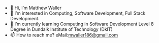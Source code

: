 - 👋 Hi, I’m Matthew Waller
- 👀 I’m interested in Computing, Software Development, Full Stack Development.
- 🌱 I’m currently learning Computing in Software Development Level 8 Degree in Dundalk Institute of Technology (DkIT)
- 📫 How to reach me? eMail:mwaller186@gmail.com

<!---
d00218004/d00218004 is a ✨ special ✨ repository because its `README.md` (this file) appears on your GitHub profile.
You can click the Preview link to take a look at your changes.
--->
